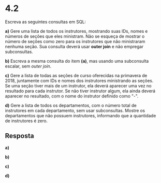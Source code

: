 # 4.2

Escreva as seguintes consultas em SQL:

**a)** Gere uma lista de todos os instrutores, mostrando suas IDs, nomes e números de seções que eles ministram. Não se esqueça de mostrar o número de seções como zero para os instrutores que não ministraram nenhuma seção. Sua consulta deverá usar **outer join** e não empregar subconsultas.

**b)** Escreva a mesma consulta do item **(a)**, mas usando uma subconsulta escalar, sem *outer join*.

**c)** Gere a lista de todas as seções de curso oferecidas na primavera de 2018, juntamente com IDs e nomes dos instrutores ministrando as seções. Se uma seção tiver mais de um instrutor, ela deverá aparecer uma vez no resultado para cada instrutor. Se não tiver instrutor algum, ela ainda deverá aparecer no resultado, com o nome do instrutor definido como "-".

**d)** Gere a lista de todos os departamentos, com o número total de instrutores em cada departamento, sem usar subconsultas. Mostre os departamentos que não possuem instrutores, informando que a quantidade de instrutores é zero.

## Resposta

**a)**

**b)**

**c)**

**d)**